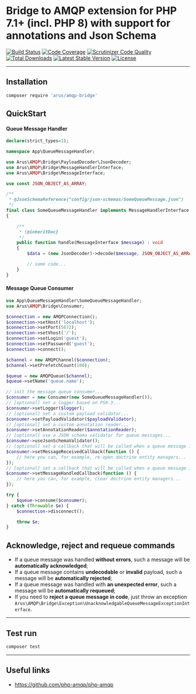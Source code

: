 # Bridge to AMQP extension for PHP 7.1+ (incl. PHP 8) with support for annotations and Json Schema

[![Build Status](https://circleci.com/gh/autorusltd/amqp-bridge.svg?style=shield)](https://circleci.com/gh/autorusltd/amqp-bridge)
[![Code Coverage](https://scrutinizer-ci.com/g/autorusltd/amqp-bridge/badges/coverage.png?b=master)](https://scrutinizer-ci.com/g/autorusltd/amqp-bridge/?branch=master)
[![Scrutinizer Code Quality](https://scrutinizer-ci.com/g/autorusltd/amqp-bridge/badges/quality-score.png?b=master)](https://scrutinizer-ci.com/g/autorusltd/amqp-bridge/?branch=master)
[![Total Downloads](https://poser.pugx.org/arus/amqp-bridge/downloads?format=flat)](https://packagist.org/packages/arus/amqp-bridge)
[![Latest Stable Version](https://poser.pugx.org/arus/amqp-bridge/v/stable?format=flat)](https://packagist.org/packages/arus/amqp-bridge)
[![License](https://poser.pugx.org/arus/amqp-bridge/license?format=flat)](https://packagist.org/packages/arus/amqp-bridge)

---

## Installation

```bash
composer require 'arus/amqp-bridge'
```

## QuickStart

#### Queue Message Handler

```php
declare(strict_types=1);

namespace App\QueueMessageHandler;

use Arus\AMQP\Bridge\PayloadDecoder\JsonDecoder;
use Arus\AMQP\Bridge\MessageHandlerInterface;
use Arus\AMQP\Bridge\MessageInterface;

use const JSON_OBJECT_AS_ARRAY;

/**
 * @JsonSchemaReference("config/json-schemas/SomeQueueMessage.json")
 */
final class SomeQueueMessageHandler implements MessageHandlerInterface
{

    /**
     * {@inheritDoc}
     */
    public function handle(MessageInterface $message) : void
    {
        $data = (new JsonDecoder)->decode($message, JSON_OBJECT_AS_ARRAY);

        // some code...
    }
}
```

#### Message Queue Consumer

```php
use App\QueueMessageHandler\SomeQueueMessageHandler;
use Arus\AMQP\Bridge\Consumer;

$connection = new AMQPConnection();
$connection->setHost('localhost');
$connection->setPort(5672);
$connection->setVhost('/');
$connection->setLogin('guest');
$connection->setPassword('guest');
$connection->connect();

$channel = new AMQPChannel($connection);
$channel->setPrefetchCount(100);

$queue = new AMQPQueue($channel);
$queue->setName('queue.name');

// init the message queue consumer...
$consumer = new Consumer(new SomeQueueMessageHandler());
// [optional] set a logger based on PSR-3...
$consumer->setLogger($logger);
// [optional] set a custom payload validator...
$consumer->setPayloadValidator($payloadValidator);
// [optional] set a custom annotation reader...
$consumer->setAnnotationReader($annotationReader);
// [optional] use a JSON schema validator for queue messages...
$consumer->useJsonSchemaValidator();
// [optional] set a callback that will be called when a queue message is received...
$consumer->setMessageReceivedCallback(function () {
    // here you can, for example, re-open doctrine entity managers...
});
// [optional] set a callback that will be called when a queue message is handled...
$consumer->setMessageHandledCallback(function () {
    // here you can, for example, clear doctrine entity managers...
});

try {
    $queue->consume($consumer);
} catch (Throwable $e) {
    $connection->disconnect();

    throw $e;
}
```

## Acknowledge, reject and requeue commands

* If a queue message was handled **without errors**, such a message will be **automatically acknowledged**;
* If a queue message contains **undecodable** or **invalid** payload, such a message will be **automatically rejected**;
* If a queue message was handled with **an unexpected error**, such a message will be **automatically requeued**;
* If you need to **reject a queue message in code**, just throw an exception `Arus\AMQP\Bridge\Exception\UnacknowledgableQueueMessageExceptionInterface`.

---

## Test run

```bash
composer test
```

---

## Useful links

* https://github.com/php-amqp/php-amqp
